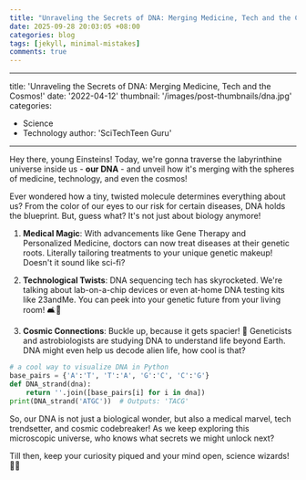 ```yaml
---
title: "Unraveling the Secrets of DNA: Merging Medicine, Tech and the Cosmos!"
date: 2025-09-28 20:03:05 +08:00
categories: blog
tags: [jekyll, minimal-mistakes]
comments: true
---
```


---
title: 'Unraveling the Secrets of DNA: Merging Medicine, Tech and the Cosmos!'
date: '2022-04-12'
thumbnail: '/images/post-thumbnails/dna.jpg'
categories: 
  - Science
  - Technology
author: 'SciTechTeen Guru'
---

Hey there, young Einsteins! Today, we're gonna traverse the labyrinthine universe inside us - **our DNA** - and unveil how it's merging with the spheres of medicine, technology, and even the cosmos!

Ever wondered how a tiny, twisted molecule determines everything about us? From the color of our eyes to our risk for certain diseases, DNA holds the blueprint. But, guess what? It's not just about biology anymore!

1. **Medical Magic**: With advancements like Gene Therapy and Personalized Medicine, doctors can now treat diseases at their genetic roots. Literally tailoring treatments to your unique genetic makeup! Doesn't it sound like sci-fi?

2. **Technological Twists**: DNA sequencing tech has skyrocketed. We're talking about lab-on-a-chip devices or even at-home DNA testing kits like 23andMe. You can peek into your genetic future from your living room! 🛋️🔮

3. **Cosmic Connections**: Buckle up, because it gets spacier! 🚀 Geneticists and astrobiologists are studying DNA to understand life beyond Earth. DNA might even help us decode alien life, how cool is that?

```python
# a cool way to visualize DNA in Python
base_pairs = {'A':'T', 'T':'A', 'G':'C', 'C':'G'}
def DNA_strand(dna):
    return ''.join([base_pairs[i] for i in dna])
print(DNA_strand('ATGC'))  # Outputs: 'TACG'
```

So, our DNA is not just a biological wonder, but also a medical marvel, tech trendsetter, and cosmic codebreaker! As we keep exploring this microscopic universe, who knows what secrets we might unlock next?

Till then, keep your curiosity piqued and your mind open, science wizards! 🧪🔬